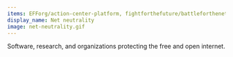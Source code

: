 ```yaml
---
items: EFForg/action-center-platform, fightforthefuture/battleforthenet, fightforthefuture/battleforthenet-widget, mariechatfield/call-my-congress, mozilla/advocacy.mozilla.org, panxzz/NN-blackout, j2kao/fcc_nn_research, berkmancenter/internet_monitor
display_name: Net neutrality
image: net-neutrality.gif
---
```

Software, research, and organizations protecting the free and open internet.
